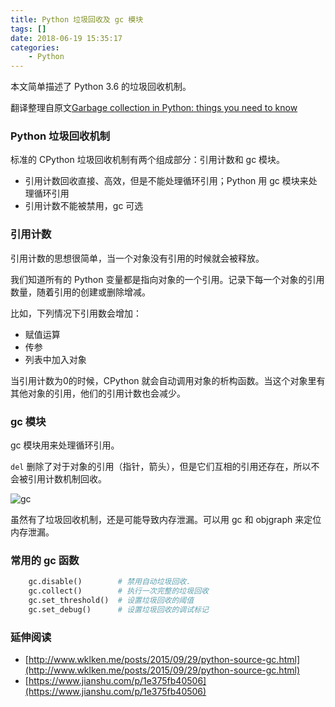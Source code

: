 ```yaml
---
title: Python 垃圾回收及 gc 模块
tags: []
date: 2018-06-19 15:35:17
categories:
    - Python
---
```


本文简单描述了 Python 3.6 的垃圾回收机制。

<!--more-->

翻译整理自原文[Garbage collection in Python: things you need to know](https://rushter.com/blog/python-garbage-collector/)

### Python 垃圾回收机制

标准的 CPython 垃圾回收机制有两个组成部分：引用计数和 gc 模块。

- 引用计数回收直接、高效，但是不能处理循环引用；Python 用 gc 模块来处理循环引用
- 引用计数不能被禁用，gc 可选

### 引用计数

引用计数的思想很简单，当一个对象没有引用的时候就会被释放。

我们知道所有的 Python 变量都是指向对象的一个引用。记录下每一个对象的引用数量，随着引用的创建或删除增减。

比如，下列情况下引用数会增加：

- 赋值运算
- 传参
- 列表中加入对象

当引用计数为0的时候，CPython 就会自动调用对象的析构函数。当这个对象里有其他对象的引用，他们的引用计数也会减少。

### gc 模块

gc 模块用来处理循环引用。

`del` 删除了对于对象的引用（指针，箭头），但是它们互相的引用还存在，所以不会被引用计数机制回收。

![gc](https://ws2.sinaimg.cn/large/006tNc79ly1fsgiegex7jj30ad05j0st.jpg)

虽然有了垃圾回收机制，还是可能导致内存泄漏。可以用 gc 和 objgraph 来定位内存泄漏。

### 常用的 gc 函数

```python
    gc.disable()        # 禁用自动垃圾回收.
    gc.collect()        # 执行一次完整的垃圾回收
    gc.set_threshold()  # 设置垃圾回收的阈值
    gc.set_debug()      # 设置垃圾回收的调试标记
```

### 延伸阅读

- [http://www.wklken.me/posts/2015/09/29/python-source-gc.html](http://www.wklken.me/posts/2015/09/29/python-source-gc.html)
- [https://www.jianshu.com/p/1e375fb40506](https://www.jianshu.com/p/1e375fb40506)

